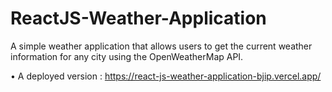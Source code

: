# ReactJS-Weather-Application
A simple weather application that allows users to get the current weather information for any city using the OpenWeatherMap API.


•	A deployed version : https://react-js-weather-application-bjip.vercel.app/
